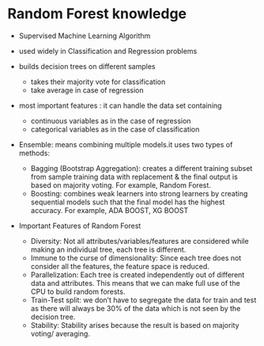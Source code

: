 # Random Forest knowledge

- Supervised Machine Learning Algorithm
- used widely in Classification and Regression problems
- builds decision trees on different samples
    - takes their majority vote for classification
    - take average in case of 
    regression

- most important features : it can handle the data set containing
    -   continuous variables as in the case of regression
    -  categorical variables as in the case of classification

- Ensemble:  means combining multiple models.it uses two types of methods:  
  - Bagging (Bootstrap Aggregation):  creates a different training subset from sample training data with replacement & the final output is based on majority voting. For example,  Random Forest.
  - Boosting:  combines weak learners into strong learners by creating sequential models such that the final model has the highest accuracy. For example,  ADA BOOST, XG BOOST

- Important Features of Random Forest
    - Diversity:  Not all attributes/variables/features are considered while making an individual tree, each tree is different.
    - Immune to the curse of dimensionality:  Since each tree does not consider all the features, the feature space is reduced.
    - Parallelization: Each tree is created independently out of different data and attributes. This means that we can make full use of the CPU to build random forests.
    - Train-Test split: we don’t have to segregate the data for train and test as there will always be 30% of the data which is not seen by the decision tree.
    - Stability: Stability arises because the result is based on majority voting/ averaging.


 
